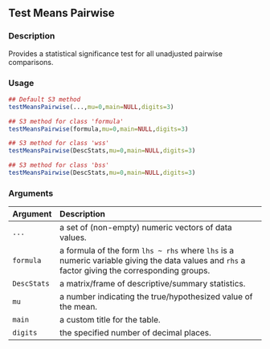 ## Test Means Pairwise

### Description

Provides a statistical significance test for all unadjusted pairwise comparisons.

### Usage

```r
## Default S3 method
testMeansPairwise(...,mu=0,main=NULL,digits=3)

## S3 method for class 'formula'
testMeansPairwise(formula,mu=0,main=NULL,digits=3)

## S3 method for class 'wss'
testMeansPairwise(DescStats,mu=0,main=NULL,digits=3)

## S3 method for class 'bss'
testMeansPairwise(DescStats,mu=0,main=NULL,digits=3)
```

### Arguments

Argument | Description
:-- | :--
```...``` | a set of (non-empty) numeric vectors of data values.
```formula``` | a formula of the form `lhs ~ rhs` where `lhs` is a numeric variable giving the data values and `rhs` a factor giving the corresponding groups.
```DescStats``` | a matrix/frame of descriptive/summary statistics.
```mu``` | a number indicating the true/hypothesized value of the mean.
```main``` | a custom title for the table.
```digits``` | the specified number of decimal places.
